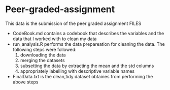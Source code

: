 # Peer-graded-assignment
This data is the submission of the peer graded assignment
 FILES
  - CodeBook.md contains a codebook that describes the variables and the data that I worked with to clean my data
  - run_analysis.R performs the data prepareation for cleaning the data. The following steps were followed:
     1. downloading the data
     2. merging the datasets
     3. subsetting the data by extracting the mean and the std columns
     4. appropriately labelling with descriptive variable names
   - FinalData.txt is the clean,tidy dataset obtaines from performing the above steps
